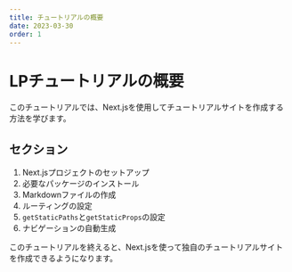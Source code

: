 ```yaml
---
title: チュートリアルの概要
date: 2023-03-30
order: 1
---
```


# LPチュートリアルの概要

このチュートリアルでは、Next.jsを使用してチュートリアルサイトを作成する方法を学びます。

## セクション

1. Next.jsプロジェクトのセットアップ
2. 必要なパッケージのインストール
3. Markdownファイルの作成
4. ルーティングの設定
5. `getStaticPaths`と`getStaticProps`の設定
6. ナビゲーションの自動生成

このチュートリアルを終えると、Next.jsを使って独自のチュートリアルサイトを作成できるようになります。

